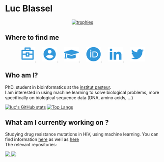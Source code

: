 #  Luc Blassel

<p align="center">
    <a href="https://github.com/ryo-ma/github-profile-trophy">
        <img src="https://github-profile-trophy.vercel.app/?username=lucblassel&theme=onedark&rank=SECRET,SSS,SS,S,AAA,AA,A" alt="trophies">
    </a>
</p>

## Where to find me

<p align="center">
    <a href="https://research.pasteur.fr/en/member/luc-blassel/">
        <img src="icons/work.svg" alt="work">
    </a>
    &nbsp;&nbsp;&nbsp;&nbsp;
    <a href="lucblassel.com">
        <img src="icons/website.svg">
    </a>
    &nbsp;&nbsp;&nbsp;&nbsp;
    <a href="https://scholar.google.com/citations?user=RYs6rFwAAAAJ&hl=en">
        <img src="icons/scholar.svg">
    </a>
    &nbsp;&nbsp;&nbsp;&nbsp;
    <a href="https://orcid.org/0000-0002-6598-7673">
        <img src="icons/orcid.svg">
    </a>
    &nbsp;&nbsp;&nbsp;&nbsp;
    <a href="https://www.linkedin.com/in/luc-blassel/">
        <img src="icons/linkedin.svg">
    </a>
    &nbsp;&nbsp;&nbsp;&nbsp;
    <a href="https://twitter.com/lucblassel">
        <img src="icons/twitter.svg">
    </a>
</p>

## Who am I?
PhD. student in bioinformatics at the [institut pasteur](https://research.pasteur.fr/fr/).  
I am interested in using machine learning to solve biological problems, more specifically on biological sequence data (DNA, amino acids, ...)  

[![luc's GitHub stats](https://github-readme-stats.vercel.app/api?username=lucblassel&theme=onedark&show_icons=true&count_private=true&include_all_commits=true)](https://github.com/anuraghazra/github-readme-stats)
[![Top Langs](https://github-readme-stats.vercel.app/api/top-langs/?username=lucblassel&layout=compact&hide=jupyter%20notebook,TeX&theme=onedark)](https://github.com/anuraghazra/github-readme-stats)
## What am I currently working on ? 

Studying drug resistance mutations in HIV, using machine learning. You can find information [here](https://research.pasteur.fr/en/project/drm-hiv/) as well as [here](https://research.pasteur.fr/en/project/applying-machine-learning-to-sequence-analysis-phd-luc-blassel-prairie/)  
The relevant repositories:  

<p float="center">
    <a href="https://github.com/lucblassel/utils_hiv">
        <img src="https://github-readme-stats.vercel.app/api/pin/?username=lucblassel&repo=utils_hiv&theme=onedark" width="49%">
    </a>
    <a href="https://github.com/lucblassel/HIV-DRM-machine-learning">
        <img src="https://github-readme-stats.vercel.app/api/pin/?username=lucblassel&repo=HIV-DRM-machine-learning&theme=onedark" width="49%">
    </a>
</p>

